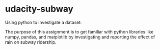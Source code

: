 # udacity-subway
Using python to investigate a dataset:

The purpose of this assignment is to get familiar with python libraries like numpy, pandas, and matplotlib by investigating and reporting the effect of rain on subway ridership.
